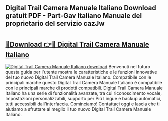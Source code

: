 ## Digital Trail Camera Manuale Italiano Download gratuit PDF - Part-Gav Italiano Manuale del proprietario del servizio cazJw

# <h2><a href="http://dfexni.blite.top/?on=Digital+Trail+Camera+Manuale+Italiano">🔗Download 👉🔴 Digital Trail Camera Manuale Italiano</a></h2>

[![Digital Trail Camera Manuale Italiano download](https://i.imgur.com/lujVjoI.png)](http://dfexni.blite.top/?on=Digital+Trail+Camera+Manuale+Italiano)
Benvenuti nel futuro questa guida per l'utente mostra le caratteristiche e le funzioni innovative del tuo nuovo Digital Trail Camera Manuale Italiano. Compatibile con le principali marche questo Digital Trail Camera Manuale Italiano è compatibile con le principali marche di prodotti compatibili. Digital Trail Camera Manuale Italiano ha una serie di funzionalità avanzate, tra cui riconoscimento vocale, Impostazioni personalizzabili, supporto per Più Lingue e backup automatici, tutti accessibili dall'interfaccia. Cominciamo! Contattaci oggi e lascia che ti aiutiamo a sfruttare al meglio il tuo nuovo Digital Trail Camera Manuale Italiano.
